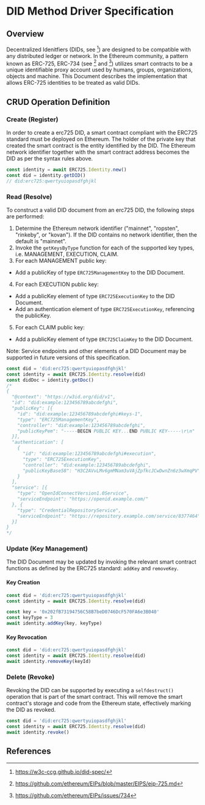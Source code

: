 # DID Method Driver Specification
## Overview
Decentralized Idenitfiers (DIDs, see [^1]) are designed to be compatible with any distributed ledger or network. In the Ethereum community, a pattern known as ERC-725, ERC-734 (see [^2] and [^3]) utilizes smart contracts to be a unique identifiable proxy account used by humans, groups, organizations, objects and machine. This Document describes the implementation that allows ERC-725 identities to be treated as valid DIDs.

## CRUD Operation Definition
### Create (Register)
In order to create a erc725 DID, a smart contract compliant with the ERC725 standard must be deployed on Ethereum. The holder of the private key that created the smart contract is the entity identified by the DID. The Ethereum network identifier together with the smart contract address becomes the DID as per the syntax rules above.

```js
const identity = await ERC725.Identity.new()
const did = identity.getDID()
// did:erc725:qwertyuiopasdfghjkl
```

### Read (Resolve)
To construct a valid DID document from an erc725 DID, the following steps are performed:
1. Determine the Ethereum network identifier ("mainnet", "ropsten", "rinkeby", or "kovan"). If the DID contains no network identifier, then the default is "mainnet".
2. Invoke the `getKeysByType` function for each of the supported key types, i.e. MANAGEMENT, EXECUTION, CLAIM.
3. For each MANAGEMENT public key:
  - Add a publicKey of type `ERC725ManagementKey` to the DID Document.
4. For each EXECUTION public key:
  - Add a publicKey element of type `ERC725ExecutionKey` to the DID Document.
  - Add an authentication element of type `ERC725ExecutionKey`, referencing the publicKey.
5. For each CLAIM public key:
  - Add a publicKey element of type `ERC725ClaimKey` to the DID Document.

Note: Service endpoints and other elements of a DID Document may be supported in future versions of this specification.

```js
const did = 'did:erc725:qwertyuiopasdfghjkl'
const identity = await ERC725.Identity.resolve(did)
const didDoc = identity.getDoc()
/*
{
  "@context": "https://w3id.org/did/v1",
  "id": "did:example:123456789abcdefghi",
  "publicKey": [{
    "id": "did:example:123456789abcdefghi#keys-1",
    "type": "ERC725ManagementKey",
    "controller": "did:example:123456789abcdefghi",
    "publicKeyPem": "-----BEGIN PUBLIC KEY...END PUBLIC KEY-----\r\n"
  }],
  "authentication": [
    {
      "id": "did:example:123456789abcdefghi#execution",
      "type": "ERC725ExecutionKey",
      "controller": "did:example:123456789abcdefghi",
      "publicKeyBase58": "H3C2AVvLMv6gmMNam3uVAjZpfkcJCwDwnZn6z3wXmqPV"
    }
  ],
  "service": [{
    "type": "OpenIdConnectVersion1.0Service",
    "serviceEndpoint": "https://openid.example.com/"
  }, {
    "type": "CredentialRepositoryService",
    "serviceEndpoint": "https://repository.example.com/service/8377464"
  }]
}
*/
```

### Update (Key Management)
The DID Document may be updated by invoking the relevant smart contract functions as defined by the ERC725 standard: `addKey` and `removeKey`.
#### Key Creation
```js
const did = 'did:erc725:qwertyuiopasdfghjkl'
const identity = await ERC725.Identity.resolve(did)

const key = '0x202fB73194756C58B7beD0746DcF570FA6e3B040'
const keyType = 3
await identity.addKey(key, keyType)
```

#### Key Revocation
```js
const did = 'did:erc725:qwertyuiopasdfghjkl'
const identity = await ERC725.Identity.resolve(did)
await identity.removeKey(keyId)
```

### Delete (Revoke)
Revoking the DID can be supported by executing a `selfdestruct()` operation that is part of the smart contract. This will remove the smart contract's storage and code from the Ethereum state, effectively marking the DID as revoked.

```js
const did = 'did:erc725:qwertyuiopasdfghjkl'
const identity = await ERC725.Identity.resolve(did)
await identity.revoke()
```

## References
[^1]: https://w3c-ccg.github.io/did-spec/
[^2]: https://github.com/ethereum/EIPs/blob/master/EIPS/eip-725.md
[^3]: https://github.com/ethereum/EIPs/issues/734
[^4]: https://github.com/WebOfTrustInfo/rwot6-santabarbara/blob/master/topics-and-advance-readings/DID-Method-erc725.md

